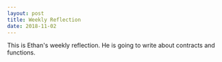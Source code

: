 ```yaml
---
layout: post
title: Weekly Reflection
date: 2018-11-02
---
```


This is Ethan's weekly reflection. He is going to write about contracts and functions.
